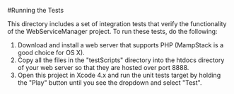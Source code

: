 #Running the Tests

This directory includes a set of integration tests that verify the functionality of the WebServiceManager project. To run these tests, do the following:

1. Download and install a web server that supports PHP (MampStack is a good choice for OS X). 
2. Copy all the files in the "testScripts" directory into the htdocs directory of your web server so that they are hosted over port 8888. 
3. Open this project in Xcode 4.x and run the unit tests target by holding the "Play" button until you see the dropdown and select "Test". 